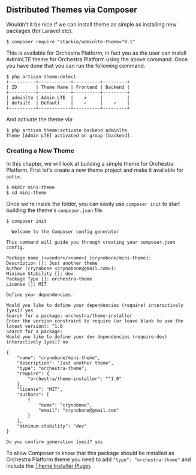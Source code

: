 ## Distributed Themes via Composer

Wouldn't it be nice if we can install theme as simple as installing new packages (for Laravel etc). 

    $ composer require "stackie/adminlte-theme=^0.1"
    
This is available for Orchestra Platform, in fact you as the user can install AdminLTE theme for Orchestra Platform using the above command. Once you have done that you can run the following command.

    $ php artisan theme:detect
    +----------+------------+----------+---------+
    | ID       | Theme Name | Frontend | Backend |
    +----------+------------+----------+---------+
    | adminlte | Admin LTE  |    ✗     |         |
    | default  | Default    |    ✓     |    ✓    |
    +----------+------------+----------+---------+
    
And activate the theme via:

    $ php artisan theme:activate backend adminlte
    Theme [Admin LTE] activated on group [backend].

### Creating a New Theme

In this chapter, we will look at building a simple theme for Orchestra Platform. First let's create a new theme project and make it available for `patio`.

```
$ mkdir mini-theme
$ cd mini-theme
```

Once we're inside the folder, you can easily use `composer init` to start building the theme's `composer.json` file.

```
$ composer init

  Welcome to the Composer config generator

This command will guide you through creating your composer.json config.

Package name (<vendor>/<name>) [crynobone/mini-theme]:
Description []: Just another theme
Author [crynobone <crynobone@gmail.com>]:
Minimum Stability []: dev
Package Type []: orchestra-theme
License []: MIT

Define your dependencies.

Would you like to define your dependencies (require) interactively [yes]? yes
Search for a package: orchestra/theme-installer
Enter the version constraint to require (or leave blank to use the latest version): ^1.0
Search for a package:
Would you like to define your dev dependencies (require-dev) interactively [yes]? no

{
    "name": "crynobone/mini-theme",
    "description": "Just another theme",
    "type": "orchestra-theme",
    "require": {
        "orchestra/theme-installer": "^1.0"
    },
    "license": "MIT",
    "authors": [
        {
            "name": "crynobone",
            "email": "crynobone@gmail.com"
        }
    ],
    "minimum-stability": "dev"
}

Do you confirm generation [yes]? yes
```

To allow Composer to know that this package should be installed as Orchestra Platform theme you need to add `"type": "orchestra-theme"` and include the [Theme Installer Plugin](https://github.com/orchestral/theme-installer).